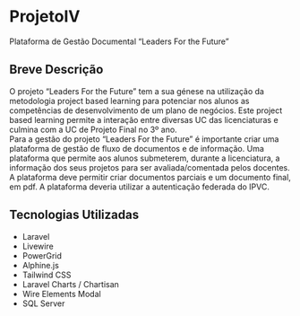 # ProjetoIV
Plataforma de Gestão Documental “Leaders For the Future”

## Breve Descrição
O projeto “Leaders For the Future” tem a sua génese na utilização da metodologia project based learning para potenciar nos alunos as competências de desenvolvimento de um plano de negócios. Este project based learning permite a interação entre diversas UC das licenciaturas e culmina com a UC de Projeto Final no 3º ano.\
Para a gestão do projeto “Leaders For the Future” é  importante  criar  uma  plataforma  de  gestão  de  fluxo  de  documentos  e  de  informação.  Uma plataforma que permite aos alunos submeterem, durante a licenciatura, a informação dos seus projetos   para   ser   avaliada/comentada   pelos   docentes.\
A plataforma deve permitir criar documentos parciais e um documento final, em pdf. A plataforma deveria utilizar a autenticação federada do IPVC.

## Tecnologias Utilizadas
- Laravel
- Livewire
- PowerGrid
- Alphine.js
- Tailwind CSS
- Laravel Charts / Chartisan
- Wire Elements Modal
- SQL Server
